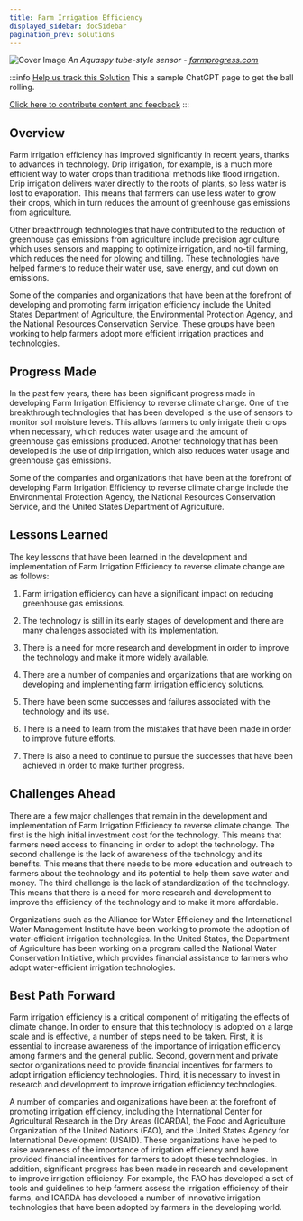 ```yaml
---
title: Farm Irrigation Efficiency
displayed_sidebar: docSidebar
pagination_prev: solutions
---
```


![Cover Image](/../static/img/farm-irrigation-efficiency.png)
_An Aquaspy tube-style sensor - [farmprogress.com](https://www.farmprogress.com/corn/regional-research-needed-for-irrigation-efficiency)_

:::info [Help us track this Solution](contribute)
This a sample ChatGPT page to get the ball rolling.

[Click here to contribute content and feedback](contribute)
:::

## Overview

Farm irrigation efficiency has improved significantly in recent years, thanks to advances in technology. Drip irrigation, for example, is a much more efficient way to water crops than traditional methods like flood irrigation. Drip irrigation delivers water directly to the roots of plants, so less water is lost to evaporation. This means that farmers can use less water to grow their crops, which in turn reduces the amount of greenhouse gas emissions from agriculture.

Other breakthrough technologies that have contributed to the reduction of greenhouse gas emissions from agriculture include precision agriculture, which uses sensors and mapping to optimize irrigation, and no-till farming, which reduces the need for plowing and tilling. These technologies have helped farmers to reduce their water use, save energy, and cut down on emissions.

Some of the companies and organizations that have been at the forefront of developing and promoting farm irrigation efficiency include the United States Department of Agriculture, the Environmental Protection Agency, and the National Resources Conservation Service. These groups have been working to help farmers adopt more efficient irrigation practices and technologies.

## Progress Made

In the past few years, there has been significant progress made in developing Farm Irrigation Efficiency to reverse climate change. One of the breakthrough technologies that has been developed is the use of sensors to monitor soil moisture levels. This allows farmers to only irrigate their crops when necessary, which reduces water usage and the amount of greenhouse gas emissions produced. Another technology that has been developed is the use of drip irrigation, which also reduces water usage and greenhouse gas emissions.

Some of the companies and organizations that have been at the forefront of developing Farm Irrigation Efficiency to reverse climate change include the Environmental Protection Agency, the National Resources Conservation Service, and the United States Department of Agriculture.

## Lessons Learned

The key lessons that have been learned in the development and implementation of Farm Irrigation Efficiency to reverse climate change are as follows:

1. Farm irrigation efficiency can have a significant impact on reducing greenhouse gas emissions.

2. The technology is still in its early stages of development and there are many challenges associated with its implementation.

3. There is a need for more research and development in order to improve the technology and make it more widely available.

4. There are a number of companies and organizations that are working on developing and implementing farm irrigation efficiency solutions.

5. There have been some successes and failures associated with the technology and its use.

6. There is a need to learn from the mistakes that have been made in order to improve future efforts.

7. There is also a need to continue to pursue the successes that have been achieved in order to make further progress.

## Challenges Ahead

There are a few major challenges that remain in the development and implementation of Farm Irrigation Efficiency to reverse climate change. The first is the high initial investment cost for the technology. This means that farmers need access to financing in order to adopt the technology. The second challenge is the lack of awareness of the technology and its benefits. This means that there needs to be more education and outreach to farmers about the technology and its potential to help them save water and money. The third challenge is the lack of standardization of the technology. This means that there is a need for more research and development to improve the efficiency of the technology and to make it more affordable.

Organizations such as the Alliance for Water Efficiency and the International Water Management Institute have been working to promote the adoption of water-efficient irrigation technologies. In the United States, the Department of Agriculture has been working on a program called the National Water Conservation Initiative, which provides financial assistance to farmers who adopt water-efficient irrigation technologies.

## Best Path Forward

Farm irrigation efficiency is a critical component of mitigating the effects of climate change. In order to ensure that this technology is adopted on a large scale and is effective, a number of steps need to be taken. First, it is essential to increase awareness of the importance of irrigation efficiency among farmers and the general public. Second, government and private sector organizations need to provide financial incentives for farmers to adopt irrigation efficiency technologies. Third, it is necessary to invest in research and development to improve irrigation efficiency technologies.

A number of companies and organizations have been at the forefront of promoting irrigation efficiency, including the International Center for Agricultural Research in the Dry Areas (ICARDA), the Food and Agriculture Organization of the United Nations (FAO), and the United States Agency for International Development (USAID). These organizations have helped to raise awareness of the importance of irrigation efficiency and have provided financial incentives for farmers to adopt these technologies. In addition, significant progress has been made in research and development to improve irrigation efficiency. For example, the FAO has developed a set of tools and guidelines to help farmers assess the irrigation efficiency of their farms, and ICARDA has developed a number of innovative irrigation technologies that have been adopted by farmers in the developing world.
